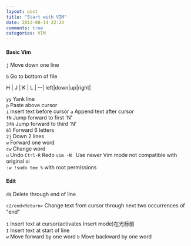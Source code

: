 ```yaml
---
layout: post
title: "Start with VIM"
date: 2013-08-14 22:24
comments: true
categories: VIM
---
```


#### Basic Vim

`j` Move down one line

`G` Go to bottom of file 

H | J | K | L |
--|
left|down|up|right|

`yy` Yank line  
`p` Paste above cursor  
`i` Insert text before cursor
`a` Append text after cursor  
`fN` Jump forward to first 'N'  
`3fN` Jump forward to third 'N'  
`6l` Forward 6 letters  
`2j` Down 2 lines  
`w` Forward one word  
`cw` Change word  
`u` Undo
`Ctrl-R` Redo
`vim -N ` Use newer Vim mode not compatible with original vi  
`:w !sudo tee %` with root permissions
#### Edit












`d$` Delete through end of line 

`c2/end<Return>` Change text from cursor through next two occurrences of "end"

`i` Insert text at cursor(activates Insert mode)在光标前  
`I` Insert text at start of line  
`w` Move forward by one word
`b` Move backward by one word